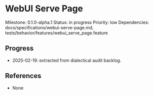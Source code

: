 # WebUI Serve Page
Milestone: 0.1.0-alpha.1
Status: in progress
Priority: low
Dependencies: docs/specifications/webui-serve-page.md, tests/behavior/features/webui_serve_page.feature

## Progress
- 2025-02-19: extracted from dialectical audit backlog.

## References
- None
